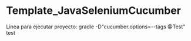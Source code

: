 # Template_JavaSeleniumCucumber
Linea para ejecutar proyecto: gradle -D"cucumber.options=--tags @Test" test

